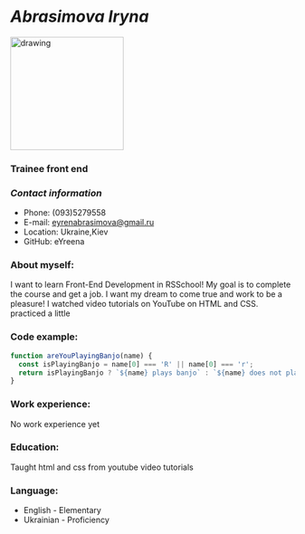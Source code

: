 # *Abrasimova Iryna*
<img src="https://user-images.githubusercontent.com/105793511/171056382-44268935-a44e-49c8-9f45-36f4280711d3.jpg" alt="drawing" width="200">

### Trainee front end
### *Contact information*
* Phone: (093)5279558
* E-mail: eyrenabrasimova@gmail.ru
* Location: Ukraine,Kiev
* GitHub: eYreena
### **About myself**:
I want to learn Front-End Development in RSSchool!
My goal is to complete the course and get a job. I want my dream to come true and work to be a pleasure!
I watched video tutorials on YouTube on HTML and CSS. practiced a little
### Code example:
```js
function areYouPlayingBanjo(name) {
  const isPlayingBanjo = name[0] === 'R' || name[0] === 'r';
  return isPlayingBanjo ? `${name} plays banjo` : `${name} does not play banjo`;
}
```
### **Work experience**:
No work experience yet

### Education:
Taught html and css from youtube video tutorials

### Language:
* English - Elementary
* Ukrainian - Proficiency


